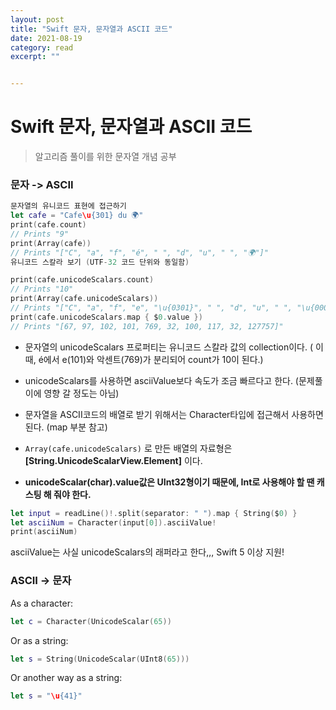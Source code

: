 ```yaml
---
layout: post
title: "Swift 문자, 문자열과 ASCII 코드" 
date: 2021-08-19
category: read 
excerpt: ""


---
```


# Swift 문자, 문자열과 ASCII 코드

> 알고리즘 풀이를 위한 문자열 개념 공부

### 문자 -> ASCII

```swift
문자열의 유니코드 표현에 접근하기
let cafe = "Cafe\u{301} du 🌍"
print(cafe.count)
// Prints "9"
print(Array(cafe))
// Prints "["C", "a", "f", "é", " ", "d", "u", " ", "🌍"]"
유니코드 스칼라 보기 (UTF-32 코드 단위와 동일함)

print(cafe.unicodeScalars.count)
// Prints "10"
print(Array(cafe.unicodeScalars))
// Prints "["C", "a", "f", "e", "\u{0301}", " ", "d", "u", " ", "\u{0001F30D}"]"
print(cafe.unicodeScalars.map { $0.value })
// Prints "[67, 97, 102, 101, 769, 32, 100, 117, 32, 127757]"
```

* 문자열의 unicodeScalars 프로퍼티는 유니코드 스칼라 값의 collection이다.
  ( 이 때, é에서 e(101)와 악센트(769)가 분리되어 count가 10이 된다.)

* unicodeScalars를 사용하면 asciiValue보다 속도가 조금 빠르다고 한다. (문제풀이에 영향 갈 정도는 아님)

* 문자열을 ASCII코드의 배열로 받기 위해서는 Character타입에 접근해서 사용하면 된다. (map 부분 참고)
* `Array(cafe.unicodeScalars)` 로 만든 배열의 자료형은  **[String.UnicodeScalarView.Element]** 이다.

* **unicodeScalar(char).value값은 UInt32형이기 때문에, Int로 사용해야 할 땐 캐스팅 해 줘야 한다.**

```swift
let input = readLine()!.split(separator: " ").map { String($0) }
let asciiNum = Character(input[0]).asciiValue!
print(asciiNum)
```

asciiValue는 사실 unicodeScalars의 래퍼라고 한다,,, Swift 5 이상 지원!

### ASCII -> 문자

As a character:

```swift
let c = Character(UnicodeScalar(65))
```

Or as a string:

```swift
let s = String(UnicodeScalar(UInt8(65)))
```

Or another way as a string:

```swift
let s = "\u{41}"
```

